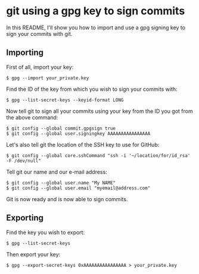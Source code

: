 # git using a gpg key to sign commits

In this README, I'll show you how to import and use a gpg signing key to sign your commits with git.

## Importing

First of all, import your key:
```
$ gpg --import your_private.key
```

Find the ID of the key from which you wish to sign your commits with:
```
$ gpg --list-secret-keys --keyid-format LONG
```

Now tell git to sign all your commits using your key from the ID you got from the above command:
```
$ git config --global commit.gpgsign true
$ git config --global user.signingkey AAAAAAAAAAAAAAAA
```

Let's also tell git the location of the SSH key to use for GitHub:
```
$ git config --global core.sshCommand "ssh -i '~/location/for/id_rsa' -F /dev/null"
```

Tell git our name and our e-mail address:
```
$ git config --global user.name "My NAME"
$ git config --global user.email "myemail@address.com"
```

Git is now ready and is now able to sign commits.

## Exporting

Find the key you wish to export:
```
$ gpg --list-secret-keys
```

Then export your key:
```
$ gpg --export-secret-keys 0xAAAAAAAAAAAAAAAA > your_private.key
```
